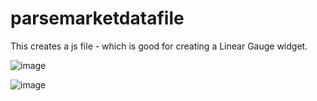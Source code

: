# parsemarketdatafile

This creates a js file - which is good for creating a Linear Gauge widget.

![image](https://github.com/kiranshashiny/parsemarketdatafile/assets/14288989/e267db57-eff9-4045-ac37-cbbb1406b734)


![image](https://github.com/kiranshashiny/parsemarketdatafile/assets/14288989/a720c537-32fe-496f-998c-74f05534834e)


